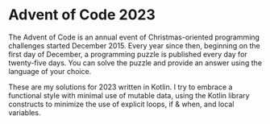 # Advent of Code 2023

The Advent of Code is an annual event of Christmas-oriented programming challenges started December 2015. Every year since then, beginning on the first day of December, a programming puzzle is published every day for twenty-five days. You can solve the puzzle and provide an answer using the language of your choice.

These are my solutions for 2023 written in Kotlin. I try to embrace a functional style with minimal use of mutable data, using the Kotlin library constructs to minimize the use of explicit loops, if & when, and local variables.

